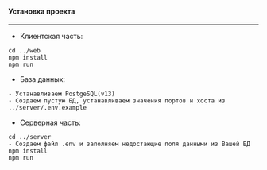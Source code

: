 #### Установка проекта

---

- Клиентская часть:

```
cd ../web
npm install
npm run
```

- База данных:

```
- Устанавливаем PostgeSQL(v13)
- Создаем пустую БД, устанавливаем значения портов и хоста из ../server/.env.example
```

- Серверная часть:

```
cd ../server
- Создаем файл .env и заполняем недостающие поля данными из Вашей БД
npm install
npm run
```
